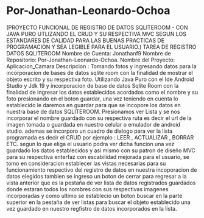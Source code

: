 # Por-Jonathan-Leonardo-Ochoa
(PROYECTO FUNCIONAL  DE REGISTRO DE DATOS SQLITEROOM - CON JAVA PURO UTLIZANDO EL CRUD Y SU RESPECTIVA MVC SEGUN LOS ESTANDARES DE CALIDAD PARA LAS BUENAS PRACTICAS DE PROGRAMACION Y SEA LEGIBLE PARA EL USUARIO.)
TAREA DE REGISTRO DATOS SQLITEROOM
Nombre de Cuenta: Jonathanf9
Nombre de Repositorio: Por-Jonathan-Leonardo-Ochoa. 
Nombre del Proyecto: Aplicacion_Camara
Descripcion : Tomando fotos y ingresando datos para la incorporacion de bases de datos sqlite room con la finalidad de mostrar el objeto escrito y su respectiva foto. Utilizando Java Puro con el Ide Android Studio y Jdk 19 y incorporacion de base de datos Sqlite Room con la finalidad de ingresar los datos establecidos acordados como el nombre y su foto presionando en el boton guardar, una vez teniendo en cuenta lo establecido le daremos en guardar para que se incopore los datos en nuestra base de datos SQLITEROOM. Presionamos ver Lista y se nos incorporar el nombre guardado con su respectiva ruta es decir el url de la imagen tomada o guardada en nuestro celular o emulador de android studio. ademas se incorporo un cuadro de dialogo para ver la lista programada es decir el CRUD por ejemplo : LEER , ACTUALIZAR , BORRAR ETC. segun lo que eliga el usuario podra ver dicha funcion una vez guardado los datos establecidos y asi mismo con su patron de diseño MVC para su respectiva enterfaz con escabilidad mejorada para el usuario, se tomo en consideracion establecer las vistas necesarias para su funcionamiento respectivo del registro de datos en nuestra incoporacion de datos elegidos tambien se ingreso un boton de cerrar para regresar a la vista anterior que es la pestaña de ver lista de datos registrados guardados donde estaran todos los nombres con sus respectivas imagenes incorporadas y como ultimo se establecio un boton buscar en la parte superior en la pestaña de ver listas para buscar el objeto establecido una vez guardado en nuestro regfistro de datos incorporados en la lista.
